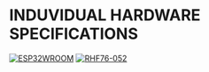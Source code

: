 # INDUVIDUAL HARDWARE SPECIFICATIONS 

[![ESP32WROOM](https://img.shields.io/badge/ESP_WROOM_32-E7352C?style=for-the-badge&logo=Espressif&logoColor=white&labelColor=000000&?logoWidth=40)](https://github.com/St3v3n-4n4/Anapy_IoT/tree/main/Hardware/ESP-WROOM-32)
[![RHF76-052](https://img.shields.io/badge/RHF76_052-006699?style=for-the-badge&logo=Wikiquote&logoColor=white&labelColor=000000&?logoWidth=40)](https://github.com/St3v3n-4n4/AnaPi_IoT/tree/main/Hardware/RHF76-052%20-%20LoraWAN)

